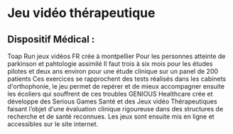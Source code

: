 # **Jeu vidéo thérapeutique**

## Dispositif Médical :

Toap Run jeux vidéos FR crée à montpellier Pour les personnes atteinte de parkinson et pahtologie assimilé
Il faut trois à six mois pour les études pilotes et deux ans environ pour une étude clinique sur un panel de 200 patients
Ces exercices se rapprochent des tests réalisés dans les cabinets d'orthophonie, le jeu permet de repérer et de mieux accompagner ensuite les écoliers qui souffrent de ces troubles
GENIOUS Healthcare crée et développe des Serious Games Santé et des Jeux vidéo Thérapeutiques faisant l’objet d’une évaluation clinique rigoureuse dans des structures de recherche et de santé reconnues. Les jeux sont ensuite mis en ligne et accessibles sur le site internet.